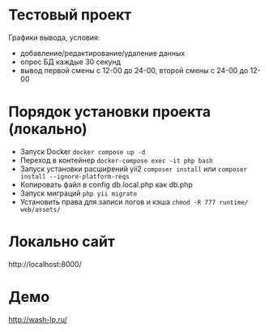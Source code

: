# Тестовый проект

Графики вывода, условия:
* добавление/редактирование/удаление данных
* опрос БД каждые 30 секунд
* вывод первой смены с 12-00 до 24-00, второй смены с 24-00 до 12-00



# Порядок установки проекта (локально)


* Запуск Docker `` docker compose up -d ``
* Переход в контейнер  `` docker-compose exec -it php bash ``
* Запуск установки расширений yii2 `` composer install `` или `` composer install --ignore-platform-reqs ``
* Копировать файл в config db.local.php как db.php
* Запуск миграций `` php yii migrate ``
* Установить права для записи логов и кэша  `` chmod -R 777 runtime/ web/assets/ ``

# Локально сайт
http://localhost:8000/

# Демо
http://wash-lp.ru/